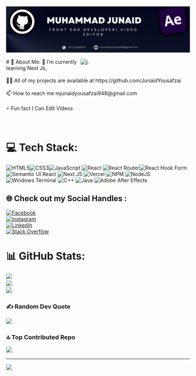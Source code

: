 ![logo](https://github.com/JunaidYousafzai/JunaidYousafzai/blob/main/Github%20Banner.jpeg)

<img  align="right" alt="j." width="300"  src="https://media0.giphy.com/media/zhYSVCirREeIZtONCI/200.gif">
# 💫 About Me:
🌱 I’m currently learning Next Js,<br><br>👨‍💻 All of my projects are available at https://github.com/JunaidYousafzai<br><br>📫 How to reach me mjunaidyousafzai948@gmail.com<br><br>⚡ Fun fact I Can Edit Videos
<br />
<br />
<br />

# 💻 Tech Stack:
![HTML5](https://img.shields.io/badge/html5-%23E34F26.svg?style=for-the-badge&logo=html5&logoColor=white)![CSS3](https://img.shields.io/badge/css3-%231572B6.svg?style=for-the-badge&logo=css3&logoColor=white)![JavaScript](https://img.shields.io/badge/javascript-%23323330.svg?style=for-the-badge&logo=javascript&logoColor=%23F7DF1E) ![React](https://img.shields.io/badge/react-%2320232a.svg?style=for-the-badge&logo=react&logoColor=%2361DAFB) ![React Router](https://img.shields.io/badge/React_Router-CA4245?style=for-the-badge&logo=react-router&logoColor=white)![React Hook Form](https://img.shields.io/badge/React%20Hook%20Form-%23EC5990.svg?style=for-the-badge&logo=reacthookform&logoColor=white) ![Semantic UI React](https://img.shields.io/badge/Semantic%20UI%20React-%2335BDB2.svg?style=for-the-badge&logo=SemanticUIReact&logoColor=white) ![Next JS](https://img.shields.io/badge/Next-black?style=for-the-badge&logo=next.js&logoColor=white) ![Vercel](https://img.shields.io/badge/vercel-%23000000.svg?style=for-the-badge&logo=vercel&logoColor=white) ![NPM](https://img.shields.io/badge/NPM-%23CB3837.svg?style=for-the-badge&logo=npm&logoColor=white) ![NodeJS](https://img.shields.io/badge/node.js-6DA55F?style=for-the-badge&logo=node.js&logoColor=white) ![Windows Terminal](https://img.shields.io/badge/Windows%20Terminal-%234D4D4D.svg?style=for-the-badge&logo=windows-terminal&logoColor=white)
![C++](https://img.shields.io/badge/c++-%2300599C.svg?style=for-the-badge&logo=c%2B%2B&logoColor=white) ![Java](https://img.shields.io/badge/java-%23ED8B00.svg?style=for-the-badge&logo=openjdk&logoColor=white) 
![Adobe After Effects](https://img.shields.io/badge/Adobe%20After%20Effects-9999FF.svg?style=for-the-badge&logo=Adobe%20After%20Effects&logoColor=white)

## 🌐 Check out my Social Handles :

[![Facebook](https://img.shields.io/badge/Facebook-%231877F2.svg?logo=Facebook&logoColor=white)](https://www.facebook.com/junaid.yousafzai.140)
<br/>
[![Instagram](https://img.shields.io/badge/Instagram-%23E4405F.svg?logo=Instagram&logoColor=white)](https://www.instagram.com/junaid.webdev/?igsh=azh4NnpyejhjNDl4) 
<br/>
[![LinkedIn](https://img.shields.io/badge/LinkedIn-%230077B5.svg?logo=linkedin&logoColor=white)](https://www.linkedin.com/in/junaid-yousafzai-980b27262/) 
<br/>
[![Stack Overflow](https://img.shields.io/badge/-Stackoverflow-FE7A16?logo=stack-overflow&logoColor=white)](https://stackoverflow.com/users/27088659/junaid-muhammad)

# 📊 GitHub Stats:
![](https://github-readme-stats.vercel.app/api?username=JunaidYousafzai&theme=dark&hide_border=false&include_all_commits=false&count_private=false)<br/>
![](https://github-readme-streak-stats.herokuapp.com/?user=JunaidYousafzai&theme=dark&hide_border=false)<br/>
![](https://github-readme-stats.vercel.app/api/top-langs/?username=JunaidYousafzai&theme=dark&hide_border=false&include_all_commits=false&count_private=false&layout=compact)

### ✍️ Random Dev Quote
![](https://quotes-github-readme.vercel.app/api?type=horizontal&theme=radical)

### 🔝 Top Contributed Repo
![](https://github-contributor-stats.vercel.app/api?username=JunaidYousafzai&limit=5&theme=dark&combine_all_yearly_contributions=true)

---
[![](https://visitcount.itsvg.in/api?id=JunaidYousafzai&icon=0&color=0)](https://visitcount.itsvg.in)


